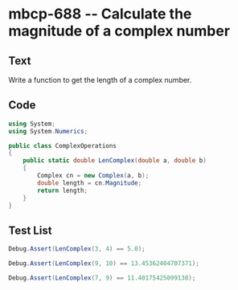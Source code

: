 # mbcp-688 -- Calculate the magnitude of a complex number

## Text

Write a function to get the length of a complex number.

## Code

```csharp
using System;
using System.Numerics;

public class ComplexOperations
{
    public static double LenComplex(double a, double b)
    {
        Complex cn = new Complex(a, b);
        double length = cn.Magnitude;
        return length;
    }
}
```

## Test List

```csharp
Debug.Assert(LenComplex(3, 4) == 5.0);
```

```csharp
Debug.Assert(LenComplex(9, 10) == 13.45362404707371);
```

```csharp
Debug.Assert(LenComplex(7, 9) == 11.40175425099138);
```
